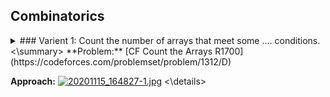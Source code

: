 ## Combinatorics

<details>
<summary>
### Varient 1: Count the number of arrays that meet some .... conditions.
<\summary>
**Problem:** [CF Count the Arrays R1700](https://codeforces.com/problemset/problem/1312/D)

**Approach:** 
<a href="https://www.imageupload.net/image/XKqBS"><img src="https://img.imageupload.net/2020/11/15/20201115_164827-1.jpg" alt="20201115_164827-1.jpg" border="0" /></a>
<\details>
